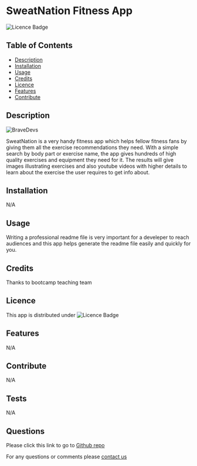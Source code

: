 # SweatNation Fitness App

![Licence Badge](https://img.shields.io/badge/MIT-Licence-green)

## Table of Contents
* [Description](#Description)
* [Installation](#Installation)
* [Usage](#Usage)
* [Credits](#Credits)
* [Licence](#Licence)
* [Features](#Features)
* [Contribute](#Contribute)

## Description
![BraveDevs](https://img.shields.io/badge/Brave-Devs-orange)


SweatNation is a very handy fitness app which helps fellow fitness fans by giving them all the exercise recommendations they need. With a simple search by body part or exercise name, the app gives hundreds of high quality exercises and equipment they need for it. The results will give images illustrating exercises and also youtube videos with higher details to learn about the exercise the user requires to get info about.  

## Installation
N/A

## Usage
Writing a professional readme file is very important for a develeper to reach audiences and this app helps generate the readme file easily and quickly for you.

## Credits
Thanks to bootcamp teaching team

## Licence
This app is distributed under ![Licence Badge](https://img.shields.io/badge/MIT-Licence-green)

## Features
N/A
## Contribute
N/A

## Tests
N/A

## Questions
Please click this link to go to [Github repo](https://github.com/onderguler35/sweatnation-groupproject2)


For any questions or comments please [contact us](mailto:onder5@hotmail.com)